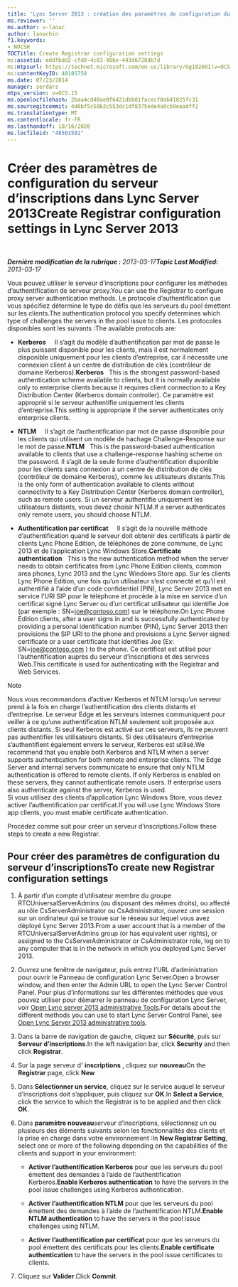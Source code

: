 ```yaml
---
title: 'Lync Server 2013 : création des paramètres de configuration du serveur d’inscriptions'
ms.reviewer: ''
ms.author: v-lanac
author: lanachin
f1.keywords:
- NOCSH
TOCTitle: Create Registrar configuration settings
ms:assetid: eddfbdd2-cfd0-4c03-986e-443d6728db7d
ms:mtpsurl: https://technet.microsoft.com/en-us/library/Gg182601(v=OCS.15)
ms:contentKeyID: 48185758
ms.date: 07/23/2014
manager: serdars
mtps_version: v=OCS.15
ms.openlocfilehash: 2baa4cd40ae0f6421dbb01facecf0ab41825fc31
ms.sourcegitcommit: 4d6bf5c58b2c553dc1df8375ede4a9cb9eaadff2
ms.translationtype: MT
ms.contentlocale: fr-FR
ms.lasthandoff: 10/16/2020
ms.locfileid: "48501591"
---
```

# <a name="create-registrar-configuration-settings-in-lync-server-2013"></a><span data-ttu-id="bf204-102">Créer des paramètres de configuration du serveur d’inscriptions dans Lync Server 2013</span><span class="sxs-lookup"><span data-stu-id="bf204-102">Create Registrar configuration settings in Lync Server 2013</span></span>

<div data-xmlns="http://www.w3.org/1999/xhtml">

<div class="topic" data-xmlns="http://www.w3.org/1999/xhtml" data-msxsl="urn:schemas-microsoft-com:xslt" data-cs="https://msdn.microsoft.com/">

<div data-asp="https://msdn2.microsoft.com/asp">



</div>

<div id="mainSection">

<div id="mainBody">

<span> </span>

<span data-ttu-id="bf204-103">_**Dernière modification de la rubrique :** 2013-03-17_</span><span class="sxs-lookup"><span data-stu-id="bf204-103">_**Topic Last Modified:** 2013-03-17_</span></span>

<span data-ttu-id="bf204-104">Vous pouvez utiliser le serveur d’inscriptions pour configurer les méthodes d’authentification de serveur proxy.</span><span class="sxs-lookup"><span data-stu-id="bf204-104">You can use the Registrar to configure proxy server authentication methods.</span></span> <span data-ttu-id="bf204-105">Le protocole d’authentification que vous spécifiez détermine le type de défis que les serveurs du pool émettent sur les clients.</span><span class="sxs-lookup"><span data-stu-id="bf204-105">The authentication protocol you specify determines which type of challenges the servers in the pool issue to clients.</span></span> <span data-ttu-id="bf204-106">Les protocoles disponibles sont les suivants :</span><span class="sxs-lookup"><span data-stu-id="bf204-106">The available protocols are:</span></span>

  - <span data-ttu-id="bf204-107">**Kerberos**     Il s’agit du modèle d’authentification par mot de passe le plus puissant disponible pour les clients, mais il est normalement disponible uniquement pour les clients d’entreprise, car il nécessite une connexion client à un centre de distribution de clés (contrôleur de domaine Kerberos).</span><span class="sxs-lookup"><span data-stu-id="bf204-107">**Kerberos**   This is the strongest password-based authentication scheme available to clients, but it is normally available only to enterprise clients because it requires client connection to a Key Distribution Center (Kerberos domain controller).</span></span> <span data-ttu-id="bf204-108">Ce paramètre est approprié si le serveur authentifie uniquement les clients d’entreprise.</span><span class="sxs-lookup"><span data-stu-id="bf204-108">This setting is appropriate if the server authenticates only enterprise clients.</span></span>

  - <span data-ttu-id="bf204-109">**NTLM**     Il s’agit de l’authentification par mot de passe disponible pour les clients qui utilisent un modèle de hachage Challenge-Response sur le mot de passe.</span><span class="sxs-lookup"><span data-stu-id="bf204-109">**NTLM**   This is the password-based authentication available to clients that use a challenge-response hashing scheme on the password.</span></span> <span data-ttu-id="bf204-110">Il s’agit de la seule forme d’authentification disponible pour les clients sans connexion à un centre de distribution de clés (contrôleur de domaine Kerberos), comme les utilisateurs distants.</span><span class="sxs-lookup"><span data-stu-id="bf204-110">This is the only form of authentication available to clients without connectivity to a Key Distribution Center (Kerberos domain controller), such as remote users.</span></span> <span data-ttu-id="bf204-111">Si un serveur authentifie uniquement les utilisateurs distants, vous devez choisir NTLM.</span><span class="sxs-lookup"><span data-stu-id="bf204-111">If a server authenticates only remote users, you should choose NTLM.</span></span>

  - <span data-ttu-id="bf204-112">**Authentification par certificat**     Il s’agit de la nouvelle méthode d’authentification quand le serveur doit obtenir des certificats à partir de clients Lync Phone Edition, de téléphones de zone commune, de Lync 2013 et de l’application Lync Windows Store.</span><span class="sxs-lookup"><span data-stu-id="bf204-112">**Certificate authentication**   This is the new authentication method when the server needs to obtain certificates from Lync Phone Edition clients, common area phones, Lync 2013 and the Lync Windows Store app.</span></span> <span data-ttu-id="bf204-113">Sur les clients Lync Phone Edition, une fois qu’un utilisateur s’est connecté et qu’il est authentifié à l’aide d’un code confidentiel (PIN), Lync Server 2013 met en service l’URI SIP pour le téléphone et procède à la mise en service d’un certificat signé Lync Server ou d’un certificat utilisateur qui identifie Joe (par exemple : SN=joe@contoso.com) sur le téléphone.</span><span class="sxs-lookup"><span data-stu-id="bf204-113">On Lync Phone Edition clients, after a user signs in and is successfully authenticated by providing a personal identification number (PIN), Lync Server 2013 then provisions the SIP URI to the phone and provisions a Lync Server signed certificate or a user certificate that identifies Joe (Ex: SN=joe@contoso.com ) to the phone.</span></span> <span data-ttu-id="bf204-114">Ce certificat est utilisé pour l’authentification auprès du serveur d’inscriptions et des services Web.</span><span class="sxs-lookup"><span data-stu-id="bf204-114">This certificate is used for authenticating with the Registrar and Web Services.</span></span>

<div>


> [!NOTE]  
> <span data-ttu-id="bf204-p105">Nous vous recommandons d’activer Kerberos et NTLM lorsqu’un serveur prend à la fois en charge l’authentification des clients distants et d’entreprise. Le serveur Edge et les serveurs internes communiquent pour veiller à ce qu’une authentification NTLM seulement soit proposée aux clients distants. Si seul Kerberos est activé sur ces serveurs, ils ne peuvent pas authentifier les utilisateurs distants. Si des utilisateurs d’entreprise s’authentifient également envers le serveur, Kerberos est utilisé.</span><span class="sxs-lookup"><span data-stu-id="bf204-p105">We recommend that you enable both Kerberos and NTLM when a server supports authentication for both remote and enterprise clients. The Edge Server and internal servers communicate to ensure that only NTLM authentication is offered to remote clients. If only Kerberos is enabled on these servers, they cannot authenticate remote users. If enterprise users also authenticate against the server, Kerberos is used.</span></span><BR><span data-ttu-id="bf204-119">Si vous utilisez des clients d’application Lync Windows Store, vous devez activer l’authentification par certificat.</span><span class="sxs-lookup"><span data-stu-id="bf204-119">If you will use Lync Windows Store app clients, you must enable certificate authentication.</span></span>



</div>

<span data-ttu-id="bf204-120">Procédez comme suit pour créer un serveur d’inscriptions.</span><span class="sxs-lookup"><span data-stu-id="bf204-120">Follow these steps to create a new Registrar.</span></span>

<div>

## <a name="to-create-new-registrar-configuration-settings"></a><span data-ttu-id="bf204-121">Pour créer des paramètres de configuration du serveur d’inscriptions</span><span class="sxs-lookup"><span data-stu-id="bf204-121">To create new Registrar configuration settings</span></span>

1.  <span data-ttu-id="bf204-122">À partir d’un compte d’utilisateur membre du groupe RTCUniversalServerAdmins (ou disposant des mêmes droits), ou affecté au rôle CsServerAdministrator ou CsAdministrator, ouvrez une session sur un ordinateur qui se trouve sur le réseau sur lequel vous avez déployé Lync Server 2013.</span><span class="sxs-lookup"><span data-stu-id="bf204-122">From a user account that is a member of the RTCUniversalServerAdmins group (or has equivalent user rights), or assigned to the CsServerAdministrator or CsAdministrator role, log on to any computer that is in the network in which you deployed Lync Server 2013.</span></span>

2.  <span data-ttu-id="bf204-123">Ouvrez une fenêtre de navigateur, puis entrez l’URL d’administration pour ouvrir le Panneau de configuration Lync Server.</span><span class="sxs-lookup"><span data-stu-id="bf204-123">Open a browser window, and then enter the Admin URL to open the Lync Server Control Panel.</span></span> <span data-ttu-id="bf204-124">Pour plus d’informations sur les différentes méthodes que vous pouvez utiliser pour démarrer le panneau de configuration Lync Server, voir [Open Lync server 2013 administrative Tools](lync-server-2013-open-lync-server-administrative-tools.md).</span><span class="sxs-lookup"><span data-stu-id="bf204-124">For details about the different methods you can use to start Lync Server Control Panel, see [Open Lync Server 2013 administrative tools](lync-server-2013-open-lync-server-administrative-tools.md).</span></span>

3.  <span data-ttu-id="bf204-125">Dans la barre de navigation de gauche, cliquez sur **Sécurité**, puis sur **Serveur d’inscriptions**.</span><span class="sxs-lookup"><span data-stu-id="bf204-125">In the left navigation bar, click **Security** and then click **Registrar**.</span></span>

4.  <span data-ttu-id="bf204-126">Sur la page serveur d' **inscriptions** , cliquez sur **nouveau**</span><span class="sxs-lookup"><span data-stu-id="bf204-126">On the **Registrar** page, click **New**</span></span>

5.  <span data-ttu-id="bf204-127">Dans **Sélectionner un service**, cliquez sur le service auquel le serveur d’inscriptions doit s’appliquer, puis cliquez sur **OK**.</span><span class="sxs-lookup"><span data-stu-id="bf204-127">In **Select a Service**, click the service to which the Registrar is to be applied and then click **OK**.</span></span>

6.  <span data-ttu-id="bf204-128">Dans **paramètre nouveau**serveur d’inscriptions, sélectionnez un ou plusieurs des éléments suivants selon les fonctionnalités des clients et la prise en charge dans votre environnement :</span><span class="sxs-lookup"><span data-stu-id="bf204-128">In **New Registrar Setting**, select one or more of the following depending on the capabilities of the clients and support in your environment:</span></span>
    
      - <span data-ttu-id="bf204-129">**Activer l’authentification Kerberos** pour que les serveurs du pool émettent des demandes à l’aide de l’authentification Kerberos.</span><span class="sxs-lookup"><span data-stu-id="bf204-129">**Enable Kerberos authentication** to have the servers in the pool issue challenges using Kerberos authentication.</span></span>
    
      - <span data-ttu-id="bf204-130">**Activer l’authentification NTLM** pour que les serveurs du pool émettent des demandes à l’aide de l’authentification NTLM.</span><span class="sxs-lookup"><span data-stu-id="bf204-130">**Enable NTLM authentication** to have the servers in the pool issue challenges using NTLM.</span></span>
    
      - <span data-ttu-id="bf204-131">**Activer l’authentification par certificat** pour que les serveurs du pool émettent des certificats pour les clients.</span><span class="sxs-lookup"><span data-stu-id="bf204-131">**Enable certificate authentication** to have the servers in the pool issue certificates to clients.</span></span>

7.  <span data-ttu-id="bf204-132">Cliquez sur **Valider**.</span><span class="sxs-lookup"><span data-stu-id="bf204-132">Click **Commit**.</span></span>

</div>

</div>

<span> </span>

</div>

</div>

</div>

